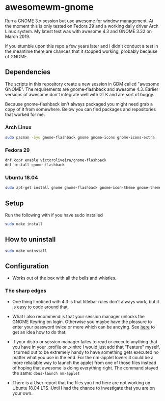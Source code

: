 # awesomewm-gnome

Run a GNOME 3.x session but use awesome for window management. At the moment this is only tested on Fedora 29 and a working daily driver Arch Linux system. My latest test was with awesome 4.3 and GNOME 3.32 on March 2019.

If you stumble upon this repo a few years later and I didn't conduct a test in the meantime there are chances that it stopped working, probably because of GNOME.

## Dependencies

The scripts in this repository create a new session in GDM called "awesome GNOME". The requirements are gnome-flashback and awesome 4.3. Earlier versions of awesome don't integrate well with GTK and are sort of buggy.

Because gnome-flashback isn't always packaged you might need grab a copy of it from somewhere. Below you can find packages and repositories that worked for me.

### Arch Linux

```sh
sudo pacman -Syu gnome-flashback gnome gnome-icons gnome-icons-extra
```

### Fedora 29

```sh
dnf copr enable victoroliveira/gnome-flashback
dnf install gnome-flashback
```

### Ubuntu 18.04

```sh
sudo apt-get install gnome gnome-flashback gnome-icon-theme gnome-themes-extra
```

## Setup

Run the following with if you have sudo installed

```sh
sudo make install
```

## How to uninstall

```sh
sudo make uninstall
```

## Configuration

- Works out of the box with all the bells and whistles. 

### The sharp edges

- One thing I noticed with 4.3 is that titlebar rules don't always work, but it is easy to code around that.

- What I also recommend is that your session manager unlocks the GNOME Keyring on login. Otherwise you maybe have the pleasure to enter your password twice or more which can be anoying. See [here](https://wiki.archlinux.org/index.php/GNOME/Keyring#Using_the_keyring_outside_GNOME) to get an idea how to do that.

- If your distro or session manager failes to read or execute anything that you have in your .profile or .xinitrc I would just add that "Feature" myself. It turned out to be extremely handy to have something gets executed no matter what you use in the end. For the nm-applet lovers it could be a more relialable way to launch the applet from one of those files instead of hoping that awesome is doing everything right. The command stayed the same: `dbus-launch nm-applet`

- There is a User report that the files you find here are not working on Ubuntu 18.04 LTS. Until I had the chance to investigate that you are on your own.


